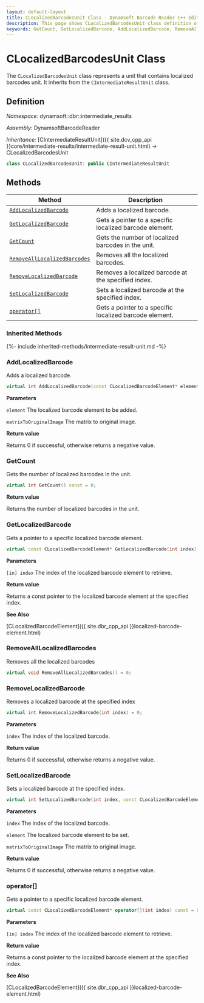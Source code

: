 ```yaml
---
layout: default-layout
title: CLocalizedBarcodesUnit Class - Dynamsoft Barcode Reader C++ Edition API Reference
description: This page shows CLocalizedBarcodesUnit class definition of Dynamsoft Barcode Reader SDK C++ Edition.
keywords: GetCount, GetLocalizedBarcode, AddLocalizedBarcode, RemoveAllLocalizedBarcodes, RemoveLocalizedBarcode, SetLocalizedBarcode, CLocalizedBarcodesUnit, api reference
---
```

# CLocalizedBarcodesUnit Class

The `CLocalizedBarcodesUnit` class represents a unit that contains localized barcodes unit. It inherits from the `CIntermediateResultUnit` class.

## Definition

*Namespace:* dynamsoft::dbr::intermediate_results

*Assembly:* DynamsoftBarcodeReader

*Inheritance:* [CIntermediateResultUnit]({{ site.dcv_cpp_api }}core/intermediate-results/intermediate-result-unit.html) -> CLocalizedBarcodesUnit

```cpp
class CLocalizedBarcodesUnit: public CIntermediateResultUnit
```

## Methods

| Method                            | Description |
|-----------------------------------|-------------|
| [`AddLocalizedBarcode`](#addlocalizedbarcode)           | Adds a localized barcode.|
| [`GetLocalizedBarcode`](#getlocalizedbarcode)           | Gets a pointer to a specific localized barcode element.|
| [`GetCount`](#getcount)           | Gets the number of localized barcodes in the unit.|
| [`RemoveAllLocalizedBarcodes`](#removealllocalizedbarcodes)           | Removes all the localized barcodes.|
| [`RemoveLocalizedBarcode`](#removelocalizedbarcode)           | Removes a localized barcode at the specified index.|
| [`SetLocalizedBarcode`](#setlocalizedbarcode)           | Sets a localized barcode at the specified index.|
| [`operator[]`](#operator)           | Gets a pointer to a specific localized barcode element.|

### Inherited Methods

{%- include inherited-methods/intermediate-result-unit.md -%}

### AddLocalizedBarcode

Adds a localized barcode.

```cpp
virtual int AddLocalizedBarcode(const CLocalizedBarcodeElement* element, const double matrixToOriginalImage[9] = IDENTITY_MATRIX) = 0;
```

**Parameters**

`element` The localized barcode element to be added.

`matrixToOriginalImage` The matrix to original image.

**Return value**

Returns 0 if successful, otherwise returns a negative value.


### GetCount

Gets the number of localized barcodes in the unit.

```cpp
virtual int GetCount() const = 0;
```

**Return value**

Returns the number of localized barcodes in the unit.


### GetLocalizedBarcode

Gets a pointer to a specific localized barcode element.

```cpp
virtual const CLocalizedBarcodeElement* GetLocalizedBarcode(int index) const = 0;
```

**Parameters**

`[in] index` The index of the localized barcode element to retrieve.

**Return value**

Returns a const pointer to the localized barcode element at the specified index.

**See Also**

[CLocalizedBarcodeElement]({{ site.dbr_cpp_api }}localized-barcode-element.html)

### RemoveAllLocalizedBarcodes

Removes all the localized barcodes

```cpp
virtual void RemoveAllLocalizedBarcodes() = 0;
```

### RemoveLocalizedBarcode

Removes a localized barcode at the specified index

```cpp
virtual int RemoveLocalizedBarcode(int index) = 0;
```

**Parameters**

`index` The index of the localized barcode.

**Return value**

Returns 0 if successful, otherwise returns a negative value.

### SetLocalizedBarcode

Sets a localized barcode at the specified index.

```cpp
virtual int SetLocalizedBarcode(int index, const CLocalizedBarcodeElement* element, const double matrixToOriginalImage[9] = IDENTITY_MATRIX) = 0;
```

**Parameters**

`index` The index of the localized barcode.

`element` The localized barcode element to be set.

`matrixToOriginalImage` The matrix to original image.

**Return value**

Returns 0 if successful, otherwise returns a negative value.

### operator[]

Gets a pointer to a specific localized barcode element.

```cpp
virtual const CLocalizedBarcodeElement* operator[](int index) const = 0;
```

**Parameters**

`[in] index` The index of the localized barcode element to retrieve.

**Return value**

Returns a const pointer to the localized barcode element at the specified index.

**See Also**

[CLocalizedBarcodeElement]({{ site.dbr_cpp_api }}localized-barcode-element.html)
